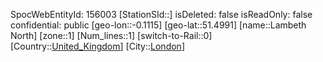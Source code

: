 ﻿---
location: [51.4991,-0.1115]
type: Station
tags:
- geo/Station
- Europe/United_Kingdom/London

---
SpocWebEntityId: 156003
[StationSId::]
isDeleted: false
isReadOnly: false
confidential: public
[geo-lon::-0.1115]
[geo-lat::51.4991]
[name::Lambeth North]
[zone::1]
[Num_lines::1]
[switch-to-Rail::0]
[Country::[United_Kingdom](geo/Continent/Europe/United_Kingdom.md)]
[City::[London](geo/Continent/Europe/United_Kingdom/London.md)]

